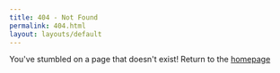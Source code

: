 ```yaml
---
title: 404 - Not Found
permalink: 404.html
layout: layouts/default
---
```


You've stumbled on a page that doesn't exist! Return to the [homepage](/)
